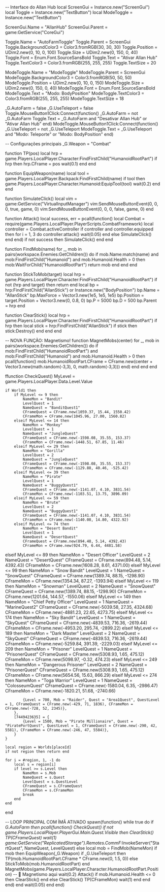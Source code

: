 -- Interface do Allan Hub
local ScreenGui = Instance.new("ScreenGui")
local Toggle = Instance.new("TextButton")
local ModeToggle = Instance.new("TextButton")

ScreenGui.Name = "AllanHub"
ScreenGui.Parent = game:GetService("CoreGui")

Toggle.Name = "AutoFarmToggle"
Toggle.Parent = ScreenGui
Toggle.BackgroundColor3 = Color3.fromRGB(30, 30, 30)
Toggle.Position = UDim2.new(0, 10, 0, 100)
Toggle.Size = UDim2.new(0, 150, 0, 40)
Toggle.Font = Enum.Font.SourceSansBold
Toggle.Text = "Ativar Allan Hub"
Toggle.TextColor3 = Color3.fromRGB(255, 255, 255)
Toggle.TextSize = 20

ModeToggle.Name = "ModeToggle"
ModeToggle.Parent = ScreenGui
ModeToggle.BackgroundColor3 = Color3.fromRGB(50, 50, 50)
ModeToggle.Position = UDim2.new(0, 10, 0, 150)
ModeToggle.Size = UDim2.new(0, 150, 0, 40)
ModeToggle.Font = Enum.Font.SourceSansBold
ModeToggle.Text = "Modo: BodyPosition"
ModeToggle.TextColor3 = Color3.fromRGB(255, 255, 255)
ModeToggle.TextSize = 18

_G.AutoFarm = false
_G.UseTeleport = false
Toggle.MouseButton1Click:Connect(function()
    _G.AutoFarm = not _G.AutoFarm
    Toggle.Text = _G.AutoFarm and "Desativar Allan Hub" or "Ativar Allan Hub"
end)
ModeToggle.MouseButton1Click:Connect(function()
    _G.UseTeleport = not _G.UseTeleport
    ModeToggle.Text = _G.UseTeleport and "Modo: Teleporte" or "Modo: BodyPosition"
end)

-- Configurações principais
_G.Weapon = "Combat"

function TP(pos)
    local hrp = game.Players.LocalPlayer.Character:FindFirstChild("HumanoidRootPart")
    if hrp then hrp.CFrame = pos wait(0.1) end
end

function EquipWeapon(name)
    local tool = game.Players.LocalPlayer.Backpack:FindFirstChild(name)
    if tool then
        game.Players.LocalPlayer.Character.Humanoid:EquipTool(tool)
        wait(0.2)
    end
end

function SimulateClick()
    local vim = game:GetService("VirtualInputManager")
    vim:SendMouseButtonEvent(0, 0, 0, true, game, 0)
    vim:SendMouseButtonEvent(0, 0, 0, false, game, 0)
end

function Attack()
    local success, err = pcall(function()
        local Combat = require(game.Players.LocalPlayer.PlayerScripts.CombatFramework)
        local controller = Combat.activeController
        if controller and controller.equipped then
            for i = 1, 3 do
                controller:attack()
                wait(0.05)
            end
        else
            SimulateClick()
        end
    end)
    if not success then SimulateClick() end
end

function FindMob(name)
    for _, mob in pairs(workspace.Enemies:GetChildren()) do
        if mob.Name:match(name) and mob:FindFirstChild("Humanoid") and mob.Humanoid.Health > 0 then
            mob:WaitForChild("HumanoidRootPart")
            return mob
        end
    end
end

function StickToMob(target)
    local hrp = game.Players.LocalPlayer.Character:FindFirstChild("HumanoidRootPart")
    if not (hrp and target) then return end
    local bp = hrp:FindFirstChild("AllanStick") or Instance.new("BodyPosition")
    bp.Name = "AllanStick"
    bp.MaxForce = Vector3.new(1e5, 1e5, 1e5)
    bp.Position = target.Position + Vector3.new(0, 0.8, 0)
    bp.P = 5000
    bp.D = 500
    bp.Parent = hrp
end

function ClearStick()
    local hrp = game.Players.LocalPlayer.Character:FindFirstChild("HumanoidRootPart")
    if hrp then
        local stick = hrp:FindFirstChild("AllanStick")
        if stick then stick:Destroy() end
    end
end

-- NOVA FUNÇÃO: Magnetismo!
function MagnetMobs(center)
    for _, mob in pairs(workspace.Enemies:GetChildren()) do
        if mob:FindFirstChild("HumanoidRootPart") and mob:FindFirstChild("Humanoid") and mob.Humanoid.Health > 0 then
            pcall(function()
                mob.HumanoidRootPart.CFrame = CFrame.new(center + Vector3.new(math.random(-3,3), 0, math.random(-3,3)))
            end)
        end
    end
end

ffunction CheckQuest()
    MyLevel = game.Players.LocalPlayer.Data.Level.Value

    if World1 then
        if MyLevel <= 9 then
            NameMon = "Bandit"
            LevelQuest = 1
            NameQuest = "BanditQuest1"
            CFrameQuest = CFrame.new(1059.37, 15.44, 1550.42)
            CFrameMon = CFrame.new(1045.96, 27.00, 1560.82)
        elseif MyLevel <= 14 then
            NameMon = "Monkey"
            LevelQuest = 1
            NameQuest = "JungleQuest"
            CFrameQuest = CFrame.new(-1598.08, 35.55, 153.37)
            CFrameMon = CFrame.new(-1448.51, 67.85, 11.46)
        elseif MyLevel <= 29 then
            NameMon = "Gorilla"
            LevelQuest = 2
            NameQuest = "JungleQuest"
            CFrameQuest = CFrame.new(-1598.08, 35.55, 153.37)
            CFrameMon = CFrame.new(-1129.88, 40.46, -525.42)
        elseif MyLevel <= 39 then
            NameMon = "Pirate"
            LevelQuest = 1
            NameQuest = "BuggyQuest1"
            CFrameQuest = CFrame.new(-1141.07, 4.10, 3831.54)
            CFrameMon = CFrame.new(-1103.51, 13.75, 3896.09)
        elseif MyLevel <= 59 then
            NameMon = "Brute"
            LevelQuest = 2
            NameQuest = "BuggyQuest1"
            CFrameQuest = CFrame.new(-1141.07, 4.10, 3831.54)
            CFrameMon = CFrame.new(-1140.08, 14.80, 4322.92)
        elseif MyLevel <= 74 then
            NameMon = "Desert Bandit"
            LevelQuest = 1
            NameQuest = "DesertQuest"
            CFrameQuest = CFrame.new(894.48, 5.14, 4392.43)
            CFrameMon = CFrame.new(924.79, 6.44, 4481.58)
 elseif MyLevel <= 89 then
            NameMon = "Desert Officer"
            LevelQuest = 2
            NameQuest = "DesertQuest"
            CFrameQuest = CFrame.new(894.48, 5.14, 4392.43)
            CFrameMon = CFrame.new(1608.28, 8.61, 4371.00)
        elseif MyLevel <= 99 then
            NameMon = "Snow Bandit"
            LevelQuest = 1
            NameQuest = "SnowQuest"
            CFrameQuest = CFrame.new(1389.74, 88.15, -1298.90)
            CFrameMon = CFrame.new(1354.34, 87.27, -1393.94)
        elseif MyLevel <= 119 then
            NameMon = "Snowman"
            LevelQuest = 2
            NameQuest = "SnowQuest"
            CFrameQuest = CFrame.new(1389.74, 88.15, -1298.90)
            CFrameMon = CFrame.new(1201.64, 144.57, -1550.06)
        elseif MyLevel <= 149 then
            NameMon = "Chief Petty Officer"
            LevelQuest = 1
            NameQuest = "MarineQuest2"
            CFrameQuest = CFrame.new(-5039.58, 27.35, 4324.68)
            CFrameMon = CFrame.new(-4881.23, 22.65, 4273.75)
        elseif MyLevel <= 174 then
            NameMon = "Sky Bandit"
            LevelQuest = 1
            NameQuest = "SkyQuest"
            CFrameQuest = CFrame.new(-4839.53, 716.36, -2619.44)
            CFrameMon = CFrame.new(-4953.20, 295.74, -2899.22)
        elseif MyLevel <= 189 then
            NameMon = "Dark Master"
            LevelQuest = 2
            NameQuest = "SkyQuest"
            CFrameQuest = CFrame.new(-4839.53, 716.36, -2619.44)
            CFrameMon = CFrame.new(-5259.84, 391.39, -2229.03)
        elseif MyLevel <= 209 then
            NameMon = "Prisoner"
            LevelQuest = 1
            NameQuest = "PrisonerQuest"
            CFrameQuest = CFrame.new(5308.93, 1.65, 475.12)
            CFrameMon = CFrame.new(5098.97, -0.32, 474.23)
        elseif MyLevel <= 249 then
            NameMon = "Dangerous Prisoner"
            LevelQuest = 2
            NameQuest = "PrisonerQuest"
            CFrameQuest = CFrame.new(5308.93, 1.65, 475.12)
            CFrameMon = CFrame.new(5654.56, 15.63, 866.29)
        elseif MyLevel <= 274 then
            NameMon = "Toga Warrior"
            LevelQuest = 1
            NameQuest = "ColosseumQuest"
            CFrameQuest = CFrame.new(-1580.04, 6.35, -2986.47)
            CFrameMon = CFrame.new(-1820.21, 51.68, -2740.66)

            {Level = 700, Mob = "Raider", Quest = "Area1Quest", QuestLevel = 1, CFrameQuest = CFrame.new(-429, 71, 1836), CFrameMon = CFrame.new(-728, 52, 2345)},
        },
        [7449423635] = {
            {Level = 1500, Mob = "Pirate Millionaire", Quest = "PiratePortQuest", QuestLevel = 1, CFrameQuest = CFrame.new(-290, 42, 5581), CFrameMon = CFrame.new(-246, 47, 5584)},
        }
    }

    local region = Worlds[placeId]
    if not region then return end

    for i = #region, 1, -1 do
        local s = region[i]
        if level >= s.Level then
            NameMon = s.Mob
            NameQuest = s.Quest
            LevelQuest = s.QuestLevel
            CFrameQuest = s.CFrameQuest
            CFrameMon = s.CFrameMon
            break
        end
    end
end

-- LOOP PRINCIPAL COM ÍMÃ ATIVADO
spawn(function()
    while true do
        if _G.AutoFarm then
            pcall(function()
                CheckQuest()
                if not game.Players.LocalPlayer.PlayerGui.Main.Quest.Visible then
                    ClearStick()
                    TP(CFrameQuest)
                    wait(1)
                    game:GetService("ReplicatedStorage").Remotes.CommF_:InvokeServer("StartQuest", NameQuest, LevelQuest)
                else
                    local mob = FindMob(NameMon)
                    if mob then
                        EquipWeapon(_G.Weapon)
                        if _G.UseTeleport then
                            TP(mob.HumanoidRootPart.CFrame * CFrame.new(0, 1.5, 0))
                        else
                            StickToMob(mob.HumanoidRootPart)
                        end
                        MagnetMobs(game.Players.LocalPlayer.Character.HumanoidRootPart.Position) -- 🧲 Magnetismo aqui
                        wait(0.2)
                        Attack()
                        if mob.Humanoid.Health <= 0 then
                            ClearStick()
                        end
                    else
                        ClearStick()
                        TP(CFrameMon)
                        wait(1)
                    end
                end
            end)
        end
        wait(0.05)
    end
end)
